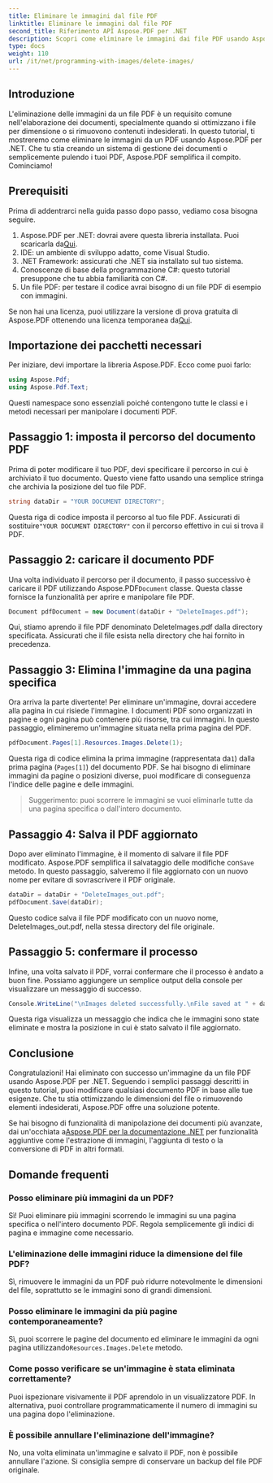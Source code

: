 ```yaml
---
title: Eliminare le immagini dal file PDF
linktitle: Eliminare le immagini dal file PDF
second_title: Riferimento API Aspose.PDF per .NET
description: Scopri come eliminare le immagini dai file PDF usando Aspose.PDF per .NET in un semplice tutorial passo dopo passo. Ottimizza i PDF rimuovendo facilmente le immagini indesiderate.
type: docs
weight: 110
url: /it/net/programming-with-images/delete-images/
---
```

## Introduzione

L'eliminazione delle immagini da un file PDF è un requisito comune nell'elaborazione dei documenti, specialmente quando si ottimizzano i file per dimensione o si rimuovono contenuti indesiderati. In questo tutorial, ti mostreremo come eliminare le immagini da un PDF usando Aspose.PDF per .NET. Che tu stia creando un sistema di gestione dei documenti o semplicemente pulendo i tuoi PDF, Aspose.PDF semplifica il compito. Cominciamo!

## Prerequisiti

Prima di addentrarci nella guida passo dopo passo, vediamo cosa bisogna seguire.

1.  Aspose.PDF per .NET: dovrai avere questa libreria installata. Puoi scaricarla da[Qui](https://releases.aspose.com/pdf/net/).
2. IDE: un ambiente di sviluppo adatto, come Visual Studio.
3. .NET Framework: assicurati che .NET sia installato sul tuo sistema.
4. Conoscenze di base della programmazione C#: questo tutorial presuppone che tu abbia familiarità con C#.
5. Un file PDF: per testare il codice avrai bisogno di un file PDF di esempio con immagini.

 Se non hai una licenza, puoi utilizzare la versione di prova gratuita di Aspose.PDF ottenendo una licenza temporanea da[Qui](https://purchase.aspose.com/temporary-license/).

## Importazione dei pacchetti necessari

Per iniziare, devi importare la libreria Aspose.PDF. Ecco come puoi farlo:

```csharp
using Aspose.Pdf;
using Aspose.Pdf.Text;
```

Questi namespace sono essenziali poiché contengono tutte le classi e i metodi necessari per manipolare i documenti PDF.

## Passaggio 1: imposta il percorso del documento PDF

Prima di poter modificare il tuo PDF, devi specificare il percorso in cui è archiviato il tuo documento. Questo viene fatto usando una semplice stringa che archivia la posizione del tuo file PDF.

```csharp
string dataDir = "YOUR DOCUMENT DIRECTORY";
```

 Questa riga di codice imposta il percorso al tuo file PDF. Assicurati di sostituire`"YOUR DOCUMENT DIRECTORY"` con il percorso effettivo in cui si trova il PDF.

## Passaggio 2: caricare il documento PDF

 Una volta individuato il percorso per il documento, il passo successivo è caricare il PDF utilizzando Aspose.PDF`Document` classe. Questa classe fornisce la funzionalità per aprire e manipolare file PDF.

```csharp
Document pdfDocument = new Document(dataDir + "DeleteImages.pdf");
```

Qui, stiamo aprendo il file PDF denominato DeleteImages.pdf dalla directory specificata. Assicurati che il file esista nella directory che hai fornito in precedenza.

## Passaggio 3: Elimina l'immagine da una pagina specifica

Ora arriva la parte divertente! Per eliminare un'immagine, dovrai accedere alla pagina in cui risiede l'immagine. I documenti PDF sono organizzati in pagine e ogni pagina può contenere più risorse, tra cui immagini. In questo passaggio, elimineremo un'immagine situata nella prima pagina del PDF.

```csharp
pdfDocument.Pages[1].Resources.Images.Delete(1);
```

 Questa riga di codice elimina la prima immagine (rappresentata da`1`) dalla prima pagina (`Pages[1]`) del documento PDF. Se hai bisogno di eliminare immagini da pagine o posizioni diverse, puoi modificare di conseguenza l'indice delle pagine e delle immagini.

> Suggerimento: puoi scorrere le immagini se vuoi eliminarle tutte da una pagina specifica o dall'intero documento.

## Passaggio 4: Salva il PDF aggiornato

 Dopo aver eliminato l'immagine, è il momento di salvare il file PDF modificato. Aspose.PDF semplifica il salvataggio delle modifiche con`Save` metodo. In questo passaggio, salveremo il file aggiornato con un nuovo nome per evitare di sovrascrivere il PDF originale.

```csharp
dataDir = dataDir + "DeleteImages_out.pdf";
pdfDocument.Save(dataDir);
```

Questo codice salva il file PDF modificato con un nuovo nome, DeleteImages_out.pdf, nella stessa directory del file originale.

## Passaggio 5: confermare il processo

Infine, una volta salvato il PDF, vorrai confermare che il processo è andato a buon fine. Possiamo aggiungere un semplice output della console per visualizzare un messaggio di successo.

```csharp
Console.WriteLine("\nImages deleted successfully.\nFile saved at " + dataDir);
```

Questa riga visualizza un messaggio che indica che le immagini sono state eliminate e mostra la posizione in cui è stato salvato il file aggiornato.

## Conclusione

Congratulazioni! Hai eliminato con successo un'immagine da un file PDF usando Aspose.PDF per .NET. Seguendo i semplici passaggi descritti in questo tutorial, puoi modificare qualsiasi documento PDF in base alle tue esigenze. Che tu stia ottimizzando le dimensioni del file o rimuovendo elementi indesiderati, Aspose.PDF offre una soluzione potente.

 Se hai bisogno di funzionalità di manipolazione dei documenti più avanzate, dai un'occhiata a[Aspose.PDF per la documentazione .NET](https://reference.aspose.com/pdf/net/) per funzionalità aggiuntive come l'estrazione di immagini, l'aggiunta di testo o la conversione di PDF in altri formati.

## Domande frequenti

### Posso eliminare più immagini da un PDF?
Sì! Puoi eliminare più immagini scorrendo le immagini su una pagina specifica o nell'intero documento PDF. Regola semplicemente gli indici di pagina e immagine come necessario.

### L'eliminazione delle immagini riduce la dimensione del file PDF?
Sì, rimuovere le immagini da un PDF può ridurre notevolmente le dimensioni del file, soprattutto se le immagini sono di grandi dimensioni.

### Posso eliminare le immagini da più pagine contemporaneamente?
 Sì, puoi scorrere le pagine del documento ed eliminare le immagini da ogni pagina utilizzando`Resources.Images.Delete` metodo.

### Come posso verificare se un'immagine è stata eliminata correttamente?
Puoi ispezionare visivamente il PDF aprendolo in un visualizzatore PDF. In alternativa, puoi controllare programmaticamente il numero di immagini su una pagina dopo l'eliminazione.

### È possibile annullare l'eliminazione dell'immagine?
No, una volta eliminata un'immagine e salvato il PDF, non è possibile annullare l'azione. Si consiglia sempre di conservare un backup del file PDF originale.